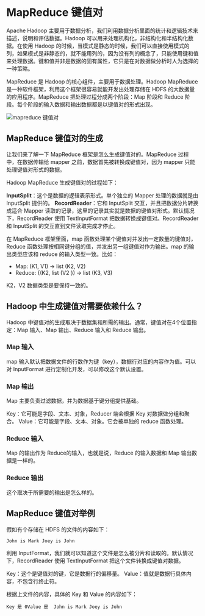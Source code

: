 # MapReduce 键值对

Apache Hadoop 主要用于数据分析，我们利用数据分析里面的统计和逻辑技术来描述，说明和评估数据。Hadoop 可以用来处理机构化，非结构化和半结构化数据。在使用 Hadoop 的时候，当模式是静态的时候，我们可以直接使用模式的列，如果模式是非静态的，就不能用列的，因为没有列的概念了，只能使用键和值来处理数据。键和值并非是数据的固有属性，它只是在对数据做分析时人为选择的一种策略。

MapReduce 是 Hadoop 的核心组件，主要用于数据处理。Hadoop MapReduce 是一种软件框架，利用这个框架很容易就能开发出处理存储在 HDFS 的大数据量的应用程序。MapReduce 把处理过程分成两个阶段：Map 阶段和 Reduce 阶段。每个阶段的输入数据和输出数据都是以键值对的形式出现。

![mapreduce 键值对](https://kingcall.oss-cn-hangzhou.aliyuncs.com/blog/img/file_1570244230000_20191005105712507997.png)

## MapReduce 键值对的生成

让我们来了解一下 MapReduce 框架是怎么生成键值对的。MapReduce 过程中，在数据传输给 mapper 之前，数据首先被转换成键值对，因为 mapper 只能处理键值对形式的数据。

Hadoop MapReduce 生成键值对的过程如下：

**InputSplit**：这个是数据的逻辑表示形式。单个独立的 Mapper 处理的数据就是由 InputSplit 提供的。
**RecordReader**：它和 InputSplit 交互，并且把数据分片转换成适合 Mapper 读取的记录，这里的记录其实就是数据的键值对形式。默认情况下，RecordReader 使用 TextInputFormat 把数据转换成键值对。RecordReader 和 InputSplit 的交互直到文件读取完成才停止。

在 MapReduce 框架里面，map 函数处理某个键值对并发出一定数量的键值对，Reduce 函数处理按相同键分组的值，并发出另一组键值对作为输出。map 的输出类型应该和 reduce 的输入类型一致。比如：

- Map: (K1, V1) -> list (K2, V2)
- Reduce: {(K2, list (V2 }) -> list (K3, V3)

K2，V2 数据类型是要保持一致的。

## Hadoop 中生成键值对需要依赖什么？

Hadoop 中键值对的生成取决于数据集和所需的输出。通常，键值对在4个位置指定：Map 输入、Map 输出、Reduce 输入和 Reduce 输出。

### Map 输入

map 输入默认把数据文件的行数作为键（key），数据行对应的内容作为值。可以对 InputFormat 进行定制化开发，可以修改这个默认设置。

### Map 输出

Map 主要负责过滤数据，并为数据基于键分组提供基础。

Key：它可能是字段、文本、对象，Reducer 端会根据 Key 对数据做分组和聚合。
Value：它可能是字段、文本、对象。它会被单独的 reduce 函数处理。

### Reduce 输入

Map 的输出作为 Reduce的输入，也就是说，Reduce 的输入数据和 Map 输出数据是一样的。

### Reduce 输出

这个取决于所需要的输出是怎么样的。

## MapReduce 键值对举例

假如有个存储在 HDFS 的文件的内容如下：

```
John is Mark Joey is John
```

利用 InputFormat，我们就可以知道这个文件是怎么被分片和读取的。默认情况下，RecordReader 使用 TextInputFormat 把这个文件转换成键值对数据。

Key：这个是键值对的键，它是数据行的偏移量。
Value：值就是数据行具体内容，不包含行终止符。

根据上文件的内容，具体的 Key 和 Value 的内容如下：

```
Key 是 0Value 是  John is Mark Joey is John
```